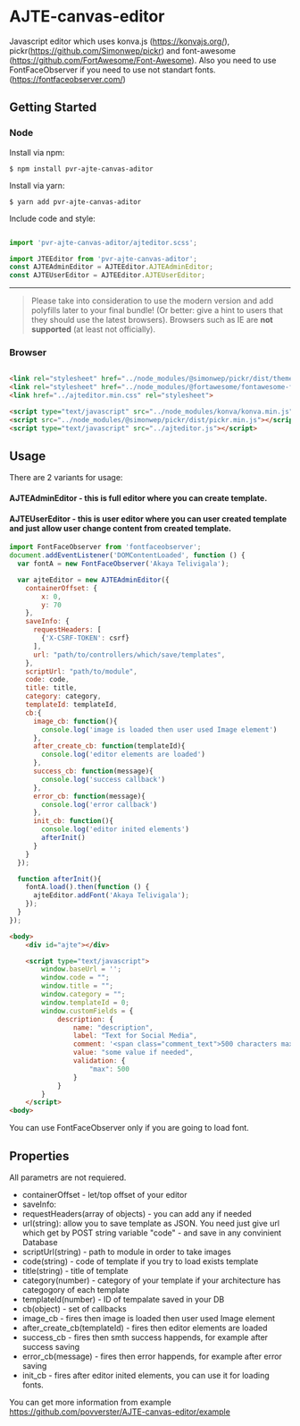 # AJTE-canvas-editor
Javascript editor which uses konva.js (https://konvajs.org/), pickr(https://github.com/Simonwep/pickr) and font-awesome (https://github.com/FortAwesome/Font-Awesome).
Also you need to use FontFaceObserver if you need to use not standart fonts. (https://fontfaceobserver.com/)

## Getting Started
### Node

Install via npm:
```shell
$ npm install pvr-ajte-canvas-aditor
```

Install via yarn:
```shell
$ yarn add pvr-ajte-canvas-aditor
```

Include code and style:
```js

import 'pvr-ajte-canvas-aditor/ajteditor.scss';

import JTEEditor from 'pvr-ajte-canvas-aditor';
const AJTEAdminEditor = AJTEEditor.AJTEAdminEditor;
const AJTEUserEditor = AJTEEditor.AJTEUserEditor;
```
---
> Please take into consideration to use the modern version and add polyfills later to your final bundle!
> (Or better: give a hint to users that they should use the latest browsers).
> Browsers such as IE are **not supported** (at least not officially).

### Browser

```html

<link rel="stylesheet" href="../node_modules/@simonwep/pickr/dist/themes/classic.min.css"/>
<link rel="stylesheet" href="../node_modules/@fortawesome/fontawesome-free/css/all.min.css"/>
<link href="../ajteditor.min.css" rel="stylesheet">

<script type="text/javascript" src="../node_modules/konva/konva.min.js"></script>
<script src="../node_modules/@simonwep/pickr/dist/pickr.min.js"></script>
<script type="text/javascript" src="../ajteditor.js"></script>
```

## Usage
There are 2 variants for usage:
#### AJTEAdminEditor - this is full editor where you can create template.
#### AJTEUserEditor - this is user editor where you can user created template and just allow user change content from created template.

```javascript
import FontFaceObserver from 'fontfaceobserver';
document.addEventListener('DOMContentLoaded', function () {
  var fontA = new FontFaceObserver('Akaya Telivigala');

  var ajteEditor = new AJTEAdminEditor({
    containerOffset: {
        x: 0,
        y: 70
    },
    saveInfo: {
      requestHeaders: [
        {'X-CSRF-TOKEN': csrf}
      ],
      url: "path/to/controllers/which/save/templates",
    },
    scriptUrl: "path/to/module",
    code: code,
    title: title,
    category: category,
    templateId: templateId,
    cb:{
      image_cb: function(){
        console.log('image is loaded then user used Image element')
      },
      after_create_cb: function(templateId){
        console.log('editor elements are loaded')
      },
      success_cb: function(message){
        console.log('success callback')
      },
      error_cb: function(message){
        console.log('error callback')
      },  
      init_cb: function(){
        console.log('editor inited elements')
        afterInit()
      }
    }
  });

  function afterInit(){
    fontA.load().then(function () {
      ajteEditor.addFont('Akaya Telivigala');
    });
  }
});
```
```html
<body>
	<div id="ajte"></div>

	<script type="text/javascript">
	    window.baseUrl = '';
	    window.code = "";
	    window.title = "";
	    window.category = "";
	    window.templateId = 0;
	    window.customFields = {
			description: {
				name: "description",
				label: "Text for Social Media",
				comment: '<span class="comment_text">500 characters max.</span>',
				value: "some value if needed",
				validation: {
					"max": 500
				}
			}
	    }
	</script>
<body>
```

You can use FontFaceObserver only if you are going to load font.

## Properties
All parametrs are not requiered.
* containerOffset - let/top offset of your editor
* saveInfo:
 * requestHeaders(array of objects) - you can add any if needed
 * url(string): allow you to save template as JSON. You need just give url which get by POST string variable "code" - and save in any convinient Database
* scriptUrl(string) - path to module in order to take images
* code(string) - code of template if you try to load exists template 
* title(string) - title of template
* category(number) - category of your template if your architecture has categogory of each template
* templateId(number) - ID of tempalate saved in your DB
* cb(object) - set of callbacks
 * image_cb - fires then image is loaded then user used Image element
 * after_create_cb(templateId) - fires then editor elements are loaded
 * success_cb - fires then smth success happends, for example after success saving
 * error_cb(message) - fires then error happends, for example after error saving
 * init_cb - fires after editor inited elements, you can use it for loading fonts.


You can get more information from example https://github.com/povverster/AJTE-canvas-editor/example

